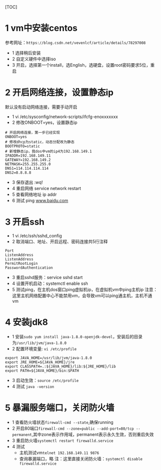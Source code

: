 [TOC]
# 1 vm中安装centos
参考网址：`https://blog.csdn.net/vevenlcf/article/details/78297008`
- 1 选择稍后安装
- 2 自定义硬件中选择iso
- 3 开启，选择第一个install，选English，选硬盘，设置root密码要求5位，重启

# 2 开启网络连接，设置静态ip
默认没有启动网络连接，需要手动开启
- 1 vi /etc/sysconfig/network-scripts/ifcfg-enoxxxxxxx
- 2 修改ONBOOT=yes，设置静态ip
```
# 开启网络连接，第一步已经实现
ONBOOT=yes
# 修改dhcp为static，动态分配改为静态
BOOTPROTO=static
# 新增静态ip，我dos中vm的ip4为192.168.149.1
IPADDR=192.168.149.11   
GATEWAY=192.168.149.2
NETMASK=255.255.255.0
DNS1=114.114.114.114
DNS2=8.8.8.8
```
- 3 保存退出 :wq!
- 4 重启网络 service network restart
- 5 查看网络地址 ip addr
- 6 测试 ping www.baidu.com

# 3 开启ssh
- 1 vi /etc/ssh/sshd_config
- 2 取消端口、地址、开启远程、密码连接共5行注释
```
Port
ListenAddress
ListenAddress
PermitRootLogin
PasswordAuthentication
```
- 3 重启sshd服务：service sshd start
- 4 设置开机启动：systemctl enable ssh
- 5 测试ping，在主机dos窗口ping虚拟机ip，在虚拟机vm中ping主机ip
注意：这里主机网络配置中心不能禁用vm，会导致vm可以ping通主机，主机不通vm

# 4 安装jdk8
- 1 安装`sudo yum install java-1.8.0-openjdk-devel`，安装后的目录为`/usr/lib/jvm/java-1.8.0`
- 2 配置环境变量: `vi /etc/profile`
```
export JAVA_HOME=/usr/lib/jvm/java-1.8.0                
export JRE_HOME=${JAVA_HOME}/jre                        
export CLASSPATH=.:${JAVA_HOME}/lib:${JRE_HOME}/lib     
export PATH=${JAVA_HOME}/bin:$PATH
```
- 3 启动生效：`source /etc/profile`
- 4 测试 `java -version`

# 5 暴漏服务端口，关闭防火墙
- 1 查看防火墙状态`firewall-cmd --state`,确保running
- 2 开启80端口`firewall-cmd --zone=public --add-port=80/tcp --permanent`,其中zone表示作用域，permanent表示永久生效，否则重启失效
- 3 重启防火墙`systemctl restart firewalld.service`
- 4 测试
    - 主机测试vm`telnet 192.168.149.11 9876`
    - 查询暴漏端口，略
注：这里直接关闭防火墙：`systemctl disable firewalld.service` 